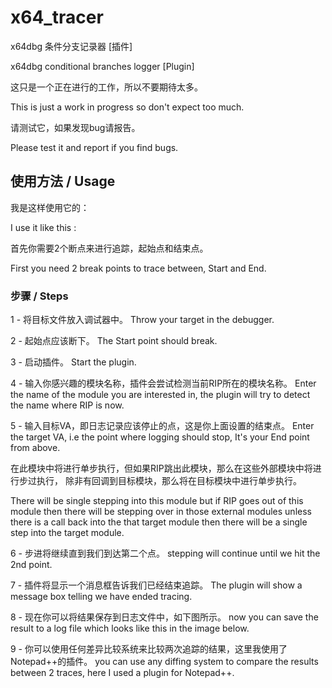 # x64_tracer
x64dbg 条件分支记录器 [插件]

x64dbg conditional branches logger [Plugin]

这只是一个正在进行的工作，所以不要期待太多。

This is just a work in progress so don't expect too much.

请测试它，如果发现bug请报告。

Please test it and report if you find bugs.

## 使用方法 / Usage

我是这样使用它的：

I use it like this :

首先你需要2个断点来进行追踪，起始点和结束点。

First you need 2 break points to trace between, Start and End.

### 步骤 / Steps

1 - 将目标文件放入调试器中。
    Throw your target in the debugger.

2 - 起始点应该断下。
    The Start point should break.

3 - 启动插件。
    Start the plugin.

4 - 输入你感兴趣的模块名称，插件会尝试检测当前RIP所在的模块名称。
    Enter the name of the module you are interested in, the plugin will try to detect the name where RIP is now.

5 - 输入目标VA，即日志记录应该停止的点，这是你上面设置的结束点。
    Enter the target VA, i.e the point where logging should stop, It's your End point from above.

在此模块中将进行单步执行，但如果RIP跳出此模块，那么在这些外部模块中将进行步过执行，
除非有回调到目标模块，那么将在目标模块中进行单步执行。

There will be single stepping into this module but if RIP goes out of this module then there will be stepping over
in those external modules unless there is a call back into the that target module then there will be a single step into the target module.

6 - 步进将继续直到我们到达第二个点。
    stepping will continue until we hit the 2nd point.

7 - 插件将显示一个消息框告诉我们已经结束追踪。
    The plugin will show a message box telling we have ended tracing.

8 - 现在你可以将结果保存到日志文件中，如下图所示。
    now you can save the result to a log file which looks like this in the image below.

9 - 你可以使用任何差异比较系统来比较两次追踪的结果，这里我使用了Notepad++的插件。
    you can use any diffing system to compare the results between 2 traces, here I used a plugin for Notepad++.

